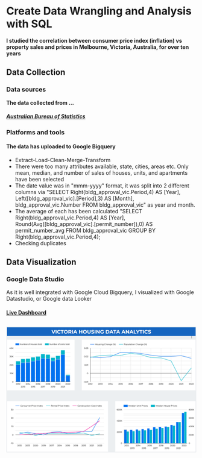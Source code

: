 # Create Data Wrangling and Analysis with SQL
**I studied the correlation between consumer price index (inflation) vs property sales and prices in Melbourne, Victoria, Australia, for over ten years**

## Data Collection
### Data sources
**The data collected from ...**
##### [Australian Bureau of Statistics](https://www.abs.gov.au/statistics/economy/price-indexes-and-inflation/consumer-price-index-australia/sep-quarter-2022#using-price-indexes)
### Platforms and tools
#### The data has uploaded to Google Bigquery
- Extract-Load-Clean-Merge-Transform
- There were too many attributes available, state, cities, areas etc. Only mean, median, and number of sales of houses, units, and apartments have been selected
- The date value was in "mmm-yyyy" format, it was split into 2 different columns via "SELECT Right(bldg_approval_vic.Period,4) AS [Year], Left([bldg_approval_vic].[Period],3) AS [Month], bldg_approval_vic.Number FROM bldg_approval_vic" as year and month.
- The average of each has been calculated "SELECT Right(bldg_approval_vic.Period,4) AS [Year], Round(Avg([bldg_approval_vic].[permit_number]),0) AS permit_number_avg FROM bldg_approval_vic GROUP BY Right(bldg_approval_vic.Period,4);
- Checking duplicates
## Data Visualization
### Google Data Studio
As it is well integrated with Google Cloud Bigquery, I visualized with Google Datastudio, or Google data Looker
#### [Live Dashboard](https://datastudio.google.com/reporting/ad368e2c-34ff-436b-a9d1-127288433fda)
## ![](https://github.com/Ahmet-Ozkaya/Data-Analytics/blob/main/victoria_housing_outlook_dashboard.png)
